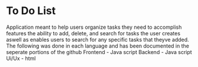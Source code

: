 # To Do List
Application meant to help users organize tasks they need to accomplish
features the ability to add, delete, and search for tasks the user creates aswell as enables users to search for any specific tasks that theyve added.
The following was done in each language and has been documented in the seperate portions of the github
Frontend - Java script
Backend - Java script
Ui/Ux - html
